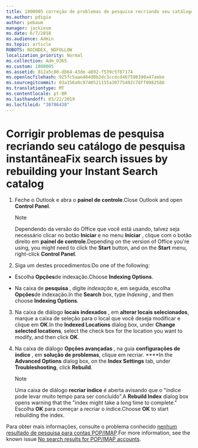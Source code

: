 ```yaml
---
title: 1800005 correção de problemas de pesquisa recriando seu catálogo de pesquisa instantânea
ms.author: pdigia
author: pebaum
manager: jackiesm
ms.date: 6/7/2018
ms.audience: Admin
ms.topic: article
ROBOTS: NOINDEX, NOFOLLOW
localization_priority: Normal
ms.collection: Adm_O365
ms.custom: 1800005
ms.assetid: 812a5c80-db64-43de-a892-f539c5f87174
ms.openlocfilehash: 925fc5aae484d0b3dc3ccdcd467598390a47aebe
ms.sourcegitcommit: 03a156a9c9740521155a30775492c7dff0982588
ms.translationtype: MT
ms.contentlocale: pt-BR
ms.lasthandoff: 03/22/2019
ms.locfileid: "30786430"
---
```

# <a name="fix-search-issues-by-rebuilding-your-instant-search-catalog"></a><span data-ttu-id="bf3d6-102">Corrigir problemas de pesquisa recriando seu catálogo de pesquisa instantânea</span><span class="sxs-lookup"><span data-stu-id="bf3d6-102">Fix search issues by rebuilding your Instant Search catalog</span></span>

1. <span data-ttu-id="bf3d6-103">Feche o Outlook e abra o **painel de controle**.</span><span class="sxs-lookup"><span data-stu-id="bf3d6-103">Close Outlook and open **Control Panel**.</span></span>
    
    > [!NOTE]
    > <span data-ttu-id="bf3d6-104">Dependendo da versão do Office que você está usando, talvez seja necessário clicar no botão **Iniciar** e no menu **Iniciar** , clique com o botão direito em **painel de controle**.</span><span class="sxs-lookup"><span data-stu-id="bf3d6-104">Depending on the version of Office you're using, you might need to click the **Start** button, and on the **Start** menu, right-click **Control Panel**.</span></span> 
  
2. <span data-ttu-id="bf3d6-105">Siga um destes procedimentos:</span><span class="sxs-lookup"><span data-stu-id="bf3d6-105">Do one of the following:</span></span>
    
  - <span data-ttu-id="bf3d6-106">Escolha **Opções**de indexação.</span><span class="sxs-lookup"><span data-stu-id="bf3d6-106">Choose **Indexing Options**.</span></span>
    
  - <span data-ttu-id="bf3d6-107">Na caixa de **pesquisa** , digite *indexação* e, em seguida, escolha **Opções**de indexação.</span><span class="sxs-lookup"><span data-stu-id="bf3d6-107">In the **Search** box, type  *Indexing*  , and then choose **Indexing Options**.</span></span>
    
3. <span data-ttu-id="bf3d6-108">Na caixa de diálogo **locais indexados** , em **alterar locais selecionados**, marque a caixa de seleção para o local que você deseja modificar e clique em **OK**.</span><span class="sxs-lookup"><span data-stu-id="bf3d6-108">In the **Indexed Locations** dialog box, under **Change selected locations**, select the check box for the location you want to modify, and then click **OK**.</span></span>
    
4. <span data-ttu-id="bf3d6-109">Na caixa de diálogo **Opções avançadas** , na guia **configurações de índice** , em **solução de problemas**, clique em recriar. \*\*\*\*</span><span class="sxs-lookup"><span data-stu-id="bf3d6-109">In the **Advanced Options** dialog box, on the **Index Settings** tab, under **Troubleshooting**, click **Rebuild**.</span></span>
    
    > [!NOTE]
    > <span data-ttu-id="bf3d6-110">Uma caixa de diálogo **recriar índice** é aberta avisando que o "índice pode levar muito tempo para ser concluído".</span><span class="sxs-lookup"><span data-stu-id="bf3d6-110">A **Rebuild Index** dialog box opens warning that the "index might take a long time to complete."</span></span> <span data-ttu-id="bf3d6-111">Escolha **OK** para começar a recriar o índice.</span><span class="sxs-lookup"><span data-stu-id="bf3d6-111">Choose **OK** to start rebuilding the index.</span></span> 
  
<span data-ttu-id="bf3d6-112">Para obter mais informações, consulte o problema conhecido [nenhum resultado de pesquisa para contas POP/IMAP](https://support.office.com/article/51c9d2c7-a3db-4358-afdf-50d3a9e57039.aspx).</span><span class="sxs-lookup"><span data-stu-id="bf3d6-112">For more information, see the known issue [No search results for POP/IMAP accounts](https://support.office.com/article/51c9d2c7-a3db-4358-afdf-50d3a9e57039.aspx).</span></span>
  


